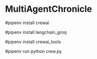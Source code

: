 # MultiAgentChronicle
#pipenv install crewai



#pipenv install langchain_groq



#pipenv install crewai_tools



#pipenv run python crew.py
